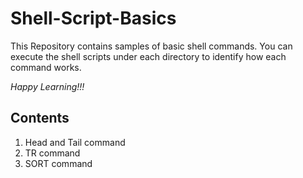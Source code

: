 # Shell-Script-Basics
This Repository contains samples of basic shell commands. You can execute the shell scripts under each directory to identify how each command works. 

*Happy Learning!!!*

## Contents
1. Head and Tail command
2. TR command
3. SORT command